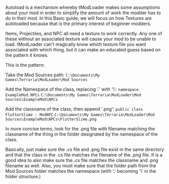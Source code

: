 Autoload is a mechanism whereby tModLoader makes some assumptions about your mod in order to simplify the amount of work the modder has to do in their mod. In this Basic guide, we will focus on how Textures are autoloaded because that is the primary interest of beginner modders.

Items, Projectiles, and NPC all need a texture to work correctly. Any one of these without an associated texture will cause your mod to be unable to load. tModLoader can't magically know which texture file you want associated with which thing, but it can make an educated guess based on the pattern it knows.

This is the pattern:

Take the Mod Sources path: 
`C:\Documents\My Games\Terraria\ModLoader\Mod Sources`

Add the Namespace of the class, replacing '.' with '\\': 
`namespace ExampleMod.NPCs`
`C:\Documents\My Games\Terraria\ModLoader\Mod Sources\ExampleMod\NPCs`

Add the classname of the class, then append '.png':
`public class FlutterSlime : ModNPC`
`C:\Documents\My Games\Terraria\ModLoader\Mod Sources\ExampleMod\NPCs\FlutterSlime.png`

In more concise terms, look for the .png file with filename matching the classname of the thing in the folder designated by the namespace of the class.

Basically, just make sure the .cs file and .png file exist in the same directory and that the class in the .cs file matches the filename of the .png file. It is a good idea to also make sure the .cs file matches the classname and .png filename as well. Also, you must make sure that the folder path from the Mod Sources folder matches the namespace (with 
'.' becoming '\\' in the folder structure.)